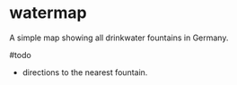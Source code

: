 # watermap

A simple map showing all drinkwater fountains in Germany.

#todo
- directions to the nearest fountain.
